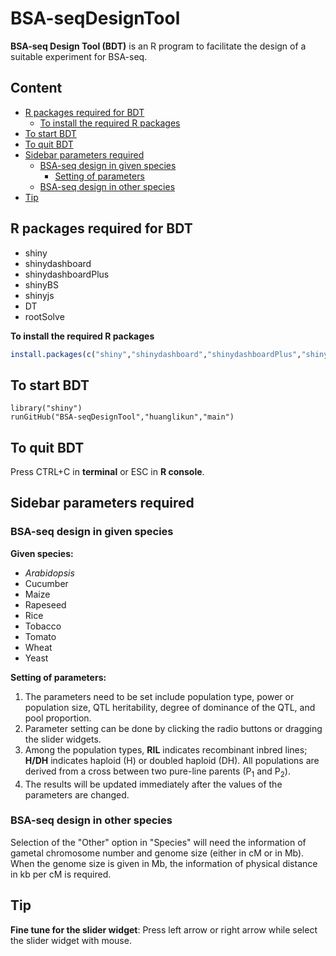 # BSA-seqDesignTool
**BSA-seq Design Tool (BDT)** is an R program to facilitate the design of a suitable experiment for BSA-seq.

## Content

* [R packages required for BDT](#dep)
    * [To install the required R packages](#install)
* [To start BDT](#start)
* [To quit BDT](#quit)
* [Sidebar parameters required](#req)
    * [BSA-seq design in given species](#given)
        * [Setting of parameters](#par)
    * [BSA-seq design in other species](#other)
* [Tip](#tips)

## <a name="dep"></a>R packages required for BDT

* shiny
* shinydashboard
* shinydashboardPlus
* shinyBS
* shinyjs
* DT
* rootSolve

<a name="install"></a>**To install the required R packages**
```R
install.packages(c("shiny","shinydashboard","shinydashboardPlus","shinyBS","shinyjs","DT","rootSolve"))
```

## <a name="start"></a>To start BDT

```
library("shiny")
runGitHub("BSA-seqDesignTool","huanglikun","main")
```

## <a name="quit"></a>To quit BDT

Press CTRL+C in **terminal** or ESC in **R console**.

## <a name="req"></a>Sidebar parameters required

### <a name="given"></a>BSA-seq design in given species

**Given species:**
* *Arabidopsis*
* Cucumber
* Maize
* Rapeseed
* Rice
* Tobacco
* Tomato
* Wheat
* Yeast

<a name="par"></a>**Setting of parameters:**
1. The parameters need to be set include population type, power or population size, QTL heritability, degree of dominance of the QTL, and pool proportion.
2. Parameter setting can be done by clicking the radio buttons or dragging the slider widgets.
3. Among the population types, **RIL** indicates recombinant inbred lines; **H/DH** indicates haploid (H) or doubled haploid (DH). All populations are derived from a cross between two pure-line parents (P<sub>1</sub> and P<sub>2</sub>).
4. The results will be updated immediately after the values of the parameters are changed.

### <a name="other"></a>BSA-seq design in other species

Selection of the "Other" option in "Species" will need the information of gametal chromosome number and genome size (either in cM or in Mb). When the genome size is given in Mb, the information of physical distance in kb per cM is required.

## <a name="tips"></a>Tip
**Fine tune for the slider widget**: Press left arrow or right arrow while select the slider widget with mouse.
